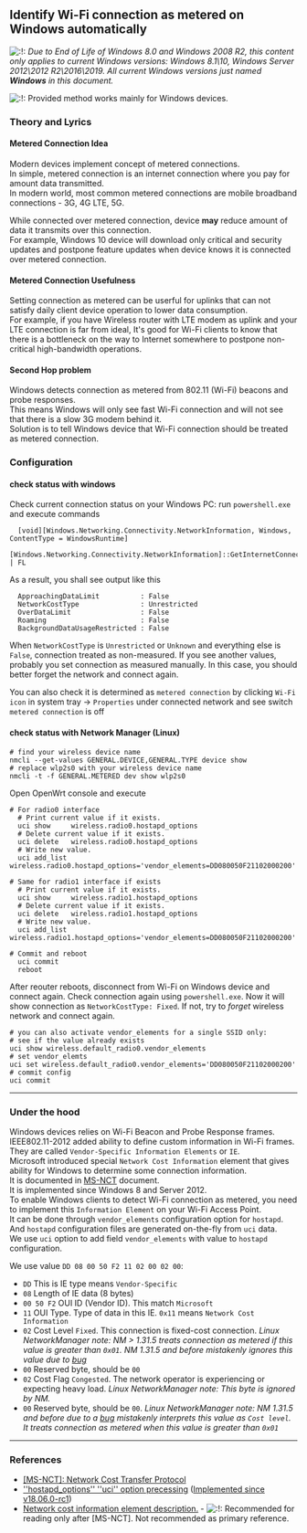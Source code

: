 ## Identify Wi-Fi connection as metered on Windows automatically

![:!:](/lib/images/smileys/exclaim.svg) *Due to End of Life of Windows 8.0 and Windows 2008 R2, this content only applies to current Windows versions: Windows 8.1\\10, Windows Server 2012\\2012 R2\\2016\\2019. All current Windows versions just named **Windows** in this document.*

![:!:](/lib/images/smileys/exclaim.svg) Provided method works mainly for Windows devices.

### Theory and Lyrics

#### Metered Connection Idea

Modern devices implement concept of metered connections.  
In simple, metered connection is an internet connection where you pay for amount data transmitted.  
In modern world, most common metered connections are mobile broadband connections - 3G, 4G LTE, 5G.

While connected over metered connection, device **may** reduce amount of data it transmits over this connection.  
For example, Windows 10 device will download only critical and security updates and postpone feature updates when device knows it is connected over metered connection.

#### Metered Connection Usefulness

Setting connection as metered can be userful for uplinks that can not satisfy daily client device operation to lower data consumption.  
For example, if you have Wireless router with LTE modem as uplink and your LTE connection is far from ideal, It's good for Wi-Fi clients to know that there is a bottleneck on the way to Internet somewhere to postpone non-critical high-bandwidth operations.

#### Second Hop problem

Windows detects connection as metered from 802.11 (Wi-Fi) beacons and probe responses.  
This means Windows will only see fast Wi-Fi connection and will not see that there is a slow 3G modem behind it.  
Solution is to tell Windows device that Wi-Fi connection should be treated as metered connection.

### Configuration

#### check status with windows

Check current connection status on your Windows PC: run `powershell.exe` and execute commands

```
  [void][Windows.Networking.Connectivity.NetworkInformation, Windows, ContentType = WindowsRuntime]
  [Windows.Networking.Connectivity.NetworkInformation]::GetInternetConnectionProfile().GetConnectionCost() | FL
```

As a result, you shall see output like this

```
  ApproachingDataLimit          : False
  NetworkCostType               : Unrestricted
  OverDataLimit                 : False
  Roaming                       : False
  BackgroundDataUsageRestricted : False
```

When `NetworkCostType` is `Unrestricted` or `Unknown` and everything else is `False`, connection treated as non-measured. If you see another values, probably you set connection as measured manually. In this case, you should better forget the network and connect again.

You can also check it is determined as `metered connection` by clicking `Wi-Fi icon` in system tray → `Properties` under connected network and see switch `metered connection` is off

#### check status with Network Manager (Linux)

```
# find your wireless device name
nmcli --get-values GENERAL.DEVICE,GENERAL.TYPE device show
# replace wlp2s0 with your wireless device name
nmcli -t -f GENERAL.METERED dev show wlp2s0
```

Open OpenWrt console and execute

```
# For radio0 interface
  # Print current value if it exists.
  uci show     wireless.radio0.hostapd_options
  # Delete current value if it exists.
  uci delete   wireless.radio0.hostapd_options
  # Write new value.
  uci add_list wireless.radio0.hostapd_options='vendor_elements=DD080050F21102000200'
 
# Same for radio1 interface if exists
  # Print current value if it exists.
  uci show     wireless.radio1.hostapd_options
  # Delete current value if it exists.
  uci delete   wireless.radio1.hostapd_options
  # Write new value.
  uci add_list wireless.radio1.hostapd_options='vendor_elements=DD080050F21102000200'
 
# Commit and reboot
  uci commit
  reboot
```

After reouter reboots, disconnect from Wi-Fi on Windows device and connect again. Check connection again using `powershell.exe`. Now it will show connection as `NetworkCostType: Fixed`. If not, try to *forget* wireless network and connect again.

```
# you can also activate vendor_elements for a single SSID only:
# see if the value already exists
uci show wireless.default_radio0.vendor_elements
# set vendor_elemts
uci set wireless.default_radio0.vendor_elements='DD080050F21102000200'
# commit config
uci commit
```

* * *

### Under the hood

Windows devices relies on Wi-Fi Beacon and Probe Response frames.  
IEEE802.11-2012 added ability to define custom information in Wi-Fi frames. They are called `Vendor-Specific Information Elements` or `IE`.  
Microsoft introduced special `Network Cost Information` element that gives ability for Windows to determine some connection information.  
It is documented in [MS-NCT](https://docs.microsoft.com/en-us/openspecs/windows_protocols/ms-nct "https://docs.microsoft.com/en-us/openspecs/windows_protocols/ms-nct") document.  
It is implemented since Windows 8 and Server 2012.  
To enable Windows clients to detect Wi-Fi connection as metered, you need to implement this `Information Element` on your Wi-Fi Access Point.  
It can be done through `vendor_elements` configuration option for `hostapd`.  
And `hostapd` configuration files are generated on-the-fly from `uci` data.  
We use `uci` option to add field `vendor_elements` with value to `hostapd` configuration.

We use value `DD 08 00 50 F2 11 02 00 02 00`:

- `DD` This is IE type means `Vendor-Specific`
- `08` Length of IE data (8 bytes)
- `00 50 F2` OUI ID (Vendor ID). This match `Microsoft`
- `11` OUI Type. Type of data in this IE. `0x11` means `Network Cost Information`
- `02` Cost Level `Fixed`. This connection is fixed-cost connection. *Linux NetworkManager note: NM &gt; 1.31.5 treats connection as metered if this value is greater than `0x01`. NM 1.31.5 and before mistakenly ignores this value due to [bug](https://gitlab.freedesktop.org/NetworkManager/NetworkManager/-/issues/734 "https://gitlab.freedesktop.org/NetworkManager/NetworkManager/-/issues/734")*
- `00` Reserved byte, should be `00`
- `02` Cost Flag `Congested`. The network operator is experiencing or expecting heavy load. *Linux NetworkManager note: This byte is ignored by NM.*
- `00` Reserved byte, should be `00`. *Linux NetworkManager note: NM 1.31.5 and before due to a [bug](https://gitlab.freedesktop.org/NetworkManager/NetworkManager/-/issues/734 "https://gitlab.freedesktop.org/NetworkManager/NetworkManager/-/issues/734") mistakenly interprets this value as `Cost level`. It treats connection as metered when this value is greater than `0x01`*

* * *

### References

- [\[MS-NCT\]: Network Cost Transfer Protocol](https://docs.microsoft.com/en-us/openspecs/windows_protocols/ms-nct/ "https://docs.microsoft.com/en-us/openspecs/windows_protocols/ms-nct/")
- [''hostapd\_options'' ''uci'' option precessing](https://github.com/openwrt/openwrt/blob/19bf1642912b120403d52bf685818b10e3736079/package/network/services/hostapd/files/hostapd.sh#L218 "https://github.com/openwrt/openwrt/blob/19bf1642912b120403d52bf685818b10e3736079/package/network/services/hostapd/files/hostapd.sh#L218") ([Implemented since v18.06.0-rc1](https://github.com/openwrt/openwrt/commit/9f5f5d250e7537f15fd668fa737ead719f910245 "https://github.com/openwrt/openwrt/commit/9f5f5d250e7537f15fd668fa737ead719f910245"))
- [Network cost information element description.](https://docs.microsoft.com/en-us/windows-hardware/drivers/mobilebroadband/network-cost-information-element "https://docs.microsoft.com/en-us/windows-hardware/drivers/mobilebroadband/network-cost-information-element") - ![:!:](/lib/images/smileys/exclaim.svg) Recommended for reading only after \[MS-NCT]. Not recommended as primary reference.
